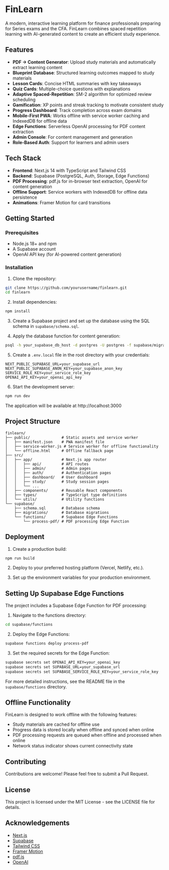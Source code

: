 # FinLearn

A modern, interactive learning platform for finance professionals preparing for Series exams and the CFA. FinLearn combines spaced repetition learning with AI-generated content to create an efficient study experience.

## Features

- **PDF → Content Generator**: Upload study materials and automatically extract learning content
- **Blueprint Database**: Structured learning outcomes mapped to study materials
- **Lesson Cards**: Concise HTML summaries with key takeaways
- **Quiz Cards**: Multiple-choice questions with explanations
- **Adaptive Spaced-Repetition**: SM-2 algorithm for optimized review scheduling
- **Gamification**: XP points and streak tracking to motivate consistent study
- **Progress Dashboard**: Track completion across exam domains
- **Mobile-First PWA**: Works offline with service worker caching and IndexedDB for offline data
- **Edge Functions**: Serverless OpenAI processing for PDF content extraction
- **Admin Console**: For content management and generation
- **Role-Based Auth**: Support for learners and admin users

## Tech Stack

- **Frontend**: Next.js 14 with TypeScript and Tailwind CSS
- **Backend**: Supabase (PostgreSQL, Auth, Storage, Edge Functions)
- **PDF Processing**: pdf.js for in-browser text extraction, OpenAI for content generation
- **Offline Support**: Service workers with IndexedDB for offline data persistence
- **Animations**: Framer Motion for card transitions

## Getting Started

### Prerequisites

- Node.js 18+ and npm
- A Supabase account
- OpenAI API key (for AI-powered content generation)

### Installation

1. Clone the repository:

```bash
git clone https://github.com/yourusername/finlearn.git
cd finlearn
```

2. Install dependencies:

```bash
npm install
```

3. Create a Supabase project and set up the database using the SQL schema in `supabase/schema.sql`.

4. Apply the database function for content generation:

```bash
psql -h your_supabase_db_host -d postgres -U postgres -f supabase/migrations/20250507_create_learning_materials_function.sql
```

5. Create a `.env.local` file in the root directory with your credentials:

```
NEXT_PUBLIC_SUPABASE_URL=your_supabase_url
NEXT_PUBLIC_SUPABASE_ANON_KEY=your_supabase_anon_key
SERVICE_ROLE_KEY=your_service_role_key
OPENAI_API_KEY=your_openai_api_key
```

6. Start the development server:

```bash
npm run dev
```

The application will be available at http://localhost:3000

## Project Structure

```
finlearn/
├── public/              # Static assets and service worker
│   ├── manifest.json    # PWA manifest file
│   ├── service-worker.js # Service worker for offline functionality
│   └── offline.html     # Offline fallback page
├── src/
│   ├── app/             # Next.js app router
│   │   ├── api/         # API routes
│   │   ├── admin/       # Admin pages
│   │   ├── auth/        # Authentication pages
│   │   ├── dashboard/   # User dashboard
│   │   ├── study/       # Study session pages
│   │   └── ...
│   ├── components/      # Reusable React components
│   ├── types/           # TypeScript type definitions
│   └── utils/           # Utility functions
└── supabase/
    ├── schema.sql       # Database schema
    ├── migrations/      # Database migrations
    └── functions/       # Supabase Edge Functions
        └── process-pdf/ # PDF processing Edge Function
```

## Deployment

1. Create a production build:

```bash
npm run build
```

2. Deploy to your preferred hosting platform (Vercel, Netlify, etc.).

3. Set up the environment variables for your production environment.

## Setting Up Supabase Edge Functions

The project includes a Supabase Edge Function for PDF processing:

1. Navigate to the functions directory:

```bash
cd supabase/functions
```

2. Deploy the Edge Functions:

```bash
supabase functions deploy process-pdf
```

3. Set the required secrets for the Edge Function:

```bash
supabase secrets set OPENAI_API_KEY=your_openai_key
supabase secrets set SUPABASE_URL=your_supabase_url
supabase secrets set SUPABASE_SERVICE_ROLE_KEY=your_service_role_key
```

For more detailed instructions, see the README file in the `supabase/functions` directory.

## Offline Functionality

FinLearn is designed to work offline with the following features:

- Study materials are cached for offline use
- Progress data is stored locally when offline and synced when online
- PDF processing requests are queued when offline and processed when online
- Network status indicator shows current connectivity state

## Contributing

Contributions are welcome! Please feel free to submit a Pull Request.

## License

This project is licensed under the MIT License - see the LICENSE file for details.

## Acknowledgements

- [Next.js](https://nextjs.org/)
- [Supabase](https://supabase.io/)
- [Tailwind CSS](https://tailwindcss.com/)
- [Framer Motion](https://www.framer.com/motion/)
- [pdf.js](https://mozilla.github.io/pdf.js/)
- [OpenAI](https://openai.com/)
